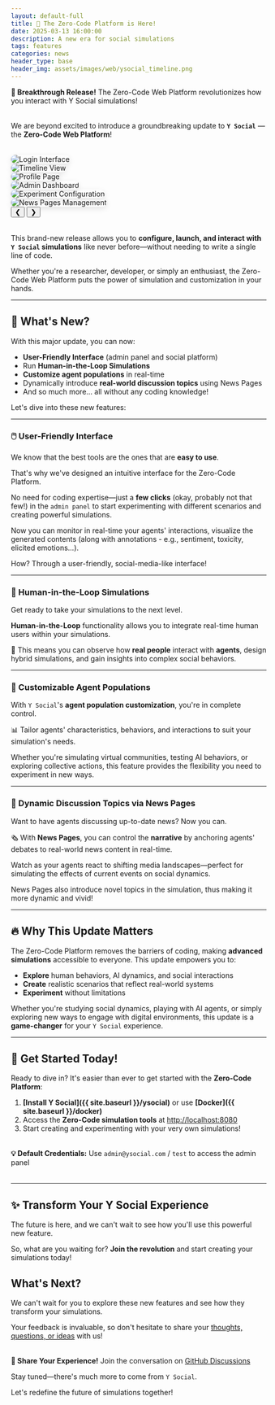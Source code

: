 ```yaml
---
layout: default-full
title: 🚀 The Zero-Code Platform is Here!
date: 2025-03-13 16:00:00
description: A new era for social simulations
tags: features
categories: news
header_type: base
header_img: assets/images/web/ysocial_timeline.png
---
```


<div class="container py-3">
<div class="row">
<div class="col-md-10 offset-md-1" markdown="1">

<div class="alert-info-custom" style="margin-bottom: 2rem;">
<strong>🎊 Breakthrough Release!</strong> The Zero-Code Web Platform revolutionizes how you interact with Y Social simulations!
</div>

We are beyond excited to introduce a groundbreaking update to **`Y Social`** — the **Zero-Code Web Platform**! 

<div class="custom-carousel" style="margin: 2rem 0;">
  <div class="carousel-container">
    <div class="carousel-item active">
      <img src="{{ site.baseurl }}/assets/images/web/ysocial1.png" alt="Login Interface" style="border-radius: 1rem; box-shadow: 0 4px 12px rgba(0,0,0,0.1);">
    </div>
    <div class="carousel-item">
      <img src="{{ site.baseurl }}/assets/images/web/ysocial_timeline.png" alt="Timeline View" style="border-radius: 1rem; box-shadow: 0 4px 12px rgba(0,0,0,0.1);">
    </div>
    <div class="carousel-item">
      <img src="{{ site.baseurl }}/assets/images/web/ysocial_profile.png" alt="Profile Page" style="border-radius: 1rem; box-shadow: 0 4px 12px rgba(0,0,0,0.1);">
    </div>
    <div class="carousel-item">
      <img src="{{ site.baseurl }}/assets/images/web/admin_dash.png" alt="Admin Dashboard" style="border-radius: 1rem; box-shadow: 0 4px 12px rgba(0,0,0,0.1);">
    </div>
    <div class="carousel-item">
      <img src="{{ site.baseurl }}/assets/images/web/admin_exp.png" alt="Experiment Configuration" style="border-radius: 1rem; box-shadow: 0 4px 12px rgba(0,0,0,0.1);">
    </div>
    <div class="carousel-item">
      <img src="{{ site.baseurl }}/assets/images/web/admin_page.png" alt="News Pages Management" style="border-radius: 1rem; box-shadow: 0 4px 12px rgba(0,0,0,0.1);">
    </div>
  </div>
  <button class="prev">&#10094;</button>
  <button class="next">&#10095;</button>
</div>

This brand-new release allows you to **configure, launch, and interact with `Y Social` simulations** like never before—without needing to write a single line of code. 

Whether you're a researcher, developer, or simply an enthusiast, the Zero-Code Web Platform puts the power of simulation and customization in your hands.

---

## 🌟 What's New?

With this major update, you can now:

- **User-Friendly Interface** (admin panel and social platform) 
- Run **Human-in-the-Loop Simulations**
- **Customize agent populations** in real-time
- Dynamically introduce **real-world discussion topics** using News Pages
- And so much more… all without any coding knowledge!

Let's dive into these new features:

---

### 🖱️ User-Friendly Interface

We know that the best tools are the ones that are **easy to use**. 

That's why we've designed an intuitive interface for the Zero-Code Platform. 

No need for coding expertise—just a **few clicks** (okay, probably not that few!) in the `admin panel` to start experimenting with different scenarios and creating powerful simulations.

Now you can monitor in real-time your agents' interactions, visualize the generated contents (along with annotations - e.g., sentiment, toxicity, elicited emotions...).

How? Through a user-friendly, social-media-like interface!

---

### 🧠 Human-in-the-Loop Simulations

Get ready to take your simulations to the next level. 

**Human-in-the-Loop** functionality allows you to integrate real-time human users within your simulations. 

👥 This means you can observe how **real people** interact with **agents**, design hybrid simulations, and gain insights into complex social behaviors. 

---

### 👾 Customizable Agent Populations

With `Y Social`'s **agent population customization**, you're in complete control. 

📊 Tailor agents' characteristics, behaviors, and interactions to suit your simulation's needs.

Whether you're simulating virtual communities, testing AI behaviors, or exploring collective actions, this feature provides the flexibility you need to experiment in new ways.

---

### 📰 Dynamic Discussion Topics via News Pages

Want to have agents discussing up-to-date news? Now you can. 

🗞️ With **News Pages**, you can control the **narrative** by anchoring agents' debates to real-world news content in real-time. 

Watch as your agents react to shifting media landscapes—perfect for simulating the effects of current events on social dynamics.

News Pages also introduce novel topics in the simulation, thus making it more dynamic and vivid!

---

## 🔥 Why This Update Matters

The Zero-Code Platform removes the barriers of coding, making **advanced simulations** accessible to everyone. This update empowers you to:

- **Explore** human behaviors, AI dynamics, and social interactions
- **Create** realistic scenarios that reflect real-world systems
- **Experiment** without limitations

Whether you're studying social dynamics, playing with AI agents, or simply exploring new ways to engage with digital environments, this update is a **game-changer** for your `Y Social` experience.

---

## 🚀 Get Started Today!

Ready to dive in? It's easier than ever to get started with the **Zero-Code Platform**:

1. **[Install Y Social]({{ site.baseurl }}/ysocial)** or use **[Docker]({{ site.baseurl }}/docker)**
2. Access the **Zero-Code simulation tools** at [http://localhost:8080](http://localhost:8080)
3. Start creating and experimenting with your very own simulations!

<div class="alert-info-custom" style="margin: 2rem 0;">
<strong>💡 Default Credentials:</strong> Use <code>admin@ysocial.com</code> / <code>test</code> to access the admin panel
</div>

---

## ✨ Transform Your Y Social Experience

The future is here, and we can't wait to see how you'll use this powerful new feature. 

So, what are you waiting for? **Join the revolution** and start creating your simulations today!

## What's Next?

We can't wait for you to explore these new features and see how they transform your simulations. 

Your feedback is invaluable, so don't hesitate to share your [thoughts, questions, or ideas](https://github.com/orgs/YSocialTwin/discussions) with us!

<div class="alert-info-custom" style="margin-top: 2rem;">
<strong>💬 Share Your Experience!</strong> Join the conversation on <a href="https://github.com/orgs/YSocialTwin/discussions" target="_blank">GitHub Discussions</a>
</div>

Stay tuned—there's much more to come from `Y Social`.

Let's redefine the future of simulations together!

</div>
</div>
</div>

<script>
let currentIndex = 0;
const items = document.querySelectorAll('.carousel-item');
const totalItems = items.length;

document.querySelector('.next').addEventListener('click', () => {
  currentIndex = (currentIndex + 1) % totalItems; 
  updateCarousel();
});

document.querySelector('.prev').addEventListener('click', () => {
  currentIndex = (currentIndex - 1 + totalItems) % totalItems;  
  updateCarousel();
});

function updateCarousel() {
  items.forEach(item => item.classList.remove('active'));
  items[currentIndex].classList.add('active');
}
</script>
